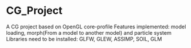 # CG_Project
A CG project based on OpenGL core-profile  Features implemented: model loading, morph(From a model to another model) and particle system  Libraries need to be installed: GLFW, GLEW, ASSIMP, SOIL, GLM
